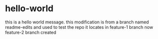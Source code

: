 # hello-world
this is a hello world message.
this modification is from a branch named readme-edits and used to test the repo
it locates in feature-1 branch
now feature-2 branch created
